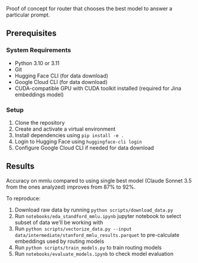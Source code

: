 Proof of concept for router that chooses the best model to answer a particular prompt.

## Prerequisites

### System Requirements
- Python 3.10 or 3.11
- Git
- Hugging Face CLI (for data download)
- Google Cloud CLI (for data download)
- CUDA-compatible GPU with CUDA toolkit installed (required for Jina embeddings model)

### Setup
1. Clone the repository
2. Create and activate a virtual environment
3. Install dependencies using `pip install -e .`
4. Login to Hugging Face using `huggingface-cli login`
5. Configure Google Cloud CLI if needed for data download

## Results

Accuracy on mmlu compared to using single best model (Claude Sonnet 3.5 from the ones analyzed) improves from 87% to 92%.

To reproduce:
1. Download raw data by running `python scripts/download_data.py`
2. Run `notebooks/eda_standford_mmlu.ipynb` jupyter notebook to select subset of data we'll be working with
3. Run `python scripts/vectorize_data.py --input data/intermediate/stanford_mmlu_results.parquet` to pre-calculate embeddings used by routing models
4. Run `python scripts/train_models.py` to train routing models
5. Run `notebooks/evaluate_models.ipynb` to check model evaluation